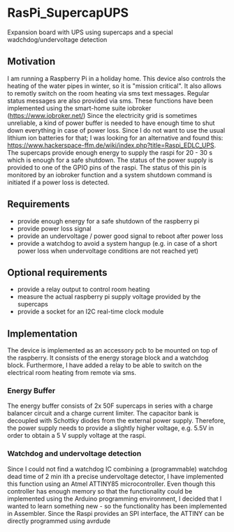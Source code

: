 # RasPi_SupercapUPS
Expansion board with UPS using supercaps and a special wadchdog/undervoltage detection

## Motivation
I am running a Raspberry Pi in a holiday home. This device also  controls the heating of the water pipes in winter, so it is "mission critical". It also allows to remotly switch on the room heating via sms text messages. Regular status messages are also provided via sms. These functions have been implemented using the smart-home suite iobroker (https://www.iobroker.net/)
Since the electricity grid is sometimes unreliable, a kind of power buffer is needed to have enough time to shut down everything in case of power loss. Since I do not want to use the usual lithium ion batteries for that; I was looking for an alternative and found this: https://www.hackerspace-ffm.de/wiki/index.php?title=Raspi_EDLC_UPS.
The supercaps provide enough energy to supply the raspi for 20 - 30 s which is enough for a safe shutdown. The status of the power supply is provided to one of the GPIO pins of the raspi. The status of this pin is monitored by an iobroker function and a system shutdown command is initiated if a power loss is detected.

## Requirements
- provide enough energy for a safe shutdown of the raspberry pi
- provide power loss signal
- provide an undervoltage / power good signal to reboot after power loss
- provide a watchdog to avoid a system hangup (e.g. in case of a short power loss when undervoltage conditions are not reached yet)
## Optional requirements
- provide a relay output to control room heating
- measure the actual raspberry pi supply voltage provided by the supercaps
- provide a socket for an I2C real-time clock module
## Implementation
The device is implemented as an accessory pcb to be mounted on top of the raspberry. It consists of the energy storage block and a watchdog block. Furthermore, I have added a relay to be able to switch on the electrical room heating from remote via sms.
### Energy Buffer
The energy buffer consists of 2x 50F supercaps in series with a charge balancer circuit and a charge current limiter. The capacitor bank is decoupled with Schottky diodes from the external power supply. Therefore, the power supply needs to provide a slightly higher voltage, e.g. 5.5V in order to obtain a 5 V supply voltage at the raspi.
### Watchdog and undervoltage detection
Since I could not find a watchdog IC combining a (programmable) watchdog dead time of 2 min ith a precise undervoltage detector, I have implemented this function using an Atmel ATTINY85 microcontroller. Even though this controller has enough memory so that the functionality could be implemented using the Arduino programming environment, I decided that I wanted to learn something new - so the functionality has been implemented in Assembler.
Since the Raspi provides an SPI interface, the ATTINY can be directly programmed using avrdude 

